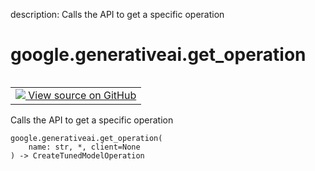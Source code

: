 description: Calls the API to get a specific operation

<div itemscope itemtype="http://developers.google.com/ReferenceObject">
<meta itemprop="name" content="google.generativeai.get_operation" />
<meta itemprop="path" content="Stable" />
</div>

# google.generativeai.get_operation

<!-- Insert buttons and diff -->

<table class="tfo-notebook-buttons tfo-api nocontent" align="left">
<td>
  <a target="_blank" href="https://github.com/google/generative-ai-python/blob/master/google/generativeai/operations.py#L45-L51">
    <img src="https://www.tensorflow.org/images/GitHub-Mark-32px.png" />
    View source on GitHub
  </a>
</td>
</table>



Calls the API to get a specific operation


<pre class="devsite-click-to-copy prettyprint lang-py tfo-signature-link">
<code>google.generativeai.get_operation(
    name: str, *, client=None
) -> CreateTunedModelOperation
</code></pre>



<!-- Placeholder for "Used in" -->
